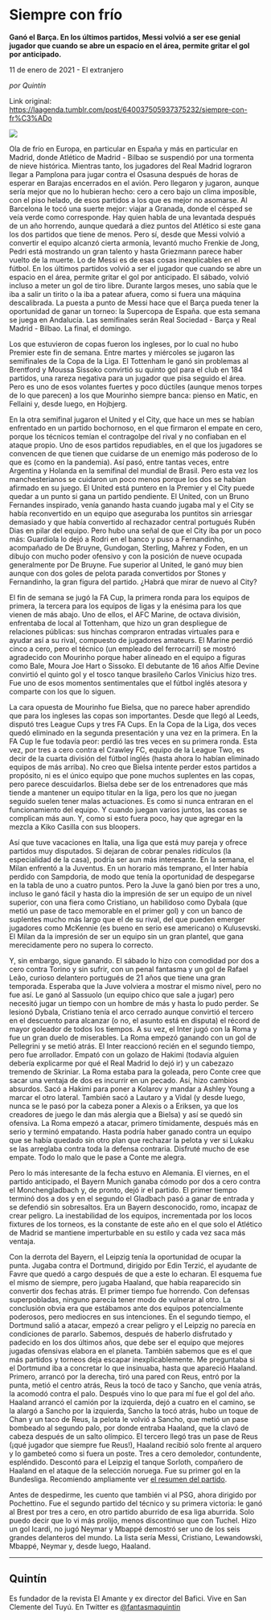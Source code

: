 # Siempre con frío

**Ganó el Barça. En los últimos partidos, Messi volvió a ser ese genial jugador que cuando se abre un espacio en el área, permite gritar el gol por anticipado.**

11 de enero de 2021 - El extranjero

_por Quintín_

Link original: https://laagenda.tumblr.com/post/640037505937375232/siempre-con-fr%C3%ADo

![](https://64.media.tumblr.com/d5793d6795fa708220c62057ea0dfc45/5f7c6db17b314ac2-df/s500x750/539815906442e57793f4c193e31129f7d3a783d2.jpg)

Ola de frío en Europa, en particular en España y más en particular en Madrid, donde Atlético de Madrid - Bilbao se suspendió por una tormenta de nieve histórica. Mientras tanto, los jugadores del Real Madrid lograron llegar a Pamplona para jugar contra el Osasuna después de horas de esperar en Barajas encerrados en el avión. Pero llegaron y jugaron, aunque sería mejor que no lo hubieran hecho: cero a cero bajo un clima imposible, con el piso helado, de esos partidos a los que es mejor no asomarse. Al Barcelona le tocó una suerte mejor: viajar a Granada, donde el césped se veía verde como corresponde. Hay quien habla de una levantada después de un año horrendo, aunque quedará a diez puntos del Atlético si este gana los dos partidos que tiene de menos. Pero sí, desde que Messi volvió a convertir el equipo alcanzó cierta armonía, levantó mucho Frenkie de Jong, Pedri está mostrando un gran talento y hasta Griezmann parece haber vuelto de la muerte. Lo de Messi es de esas cosas inexplicables en el fútbol. En los últimos partidos volvió a ser el jugador que cuando se abre un espacio en el área, permite gritar el gol por anticipado. El sábado, volvió incluso a meter un gol de tiro libre. Durante largos meses, uno sabía que le iba a salir un tirito o la iba a patear afuera, como si fuera una máquina descalibrada. La puesta a punto de Messi hace que el Barça pueda tener la oportunidad de ganar un torneo: la Supercopa de España. que esta semana se juega en Andalucía. Las semifinales  serán Real Sociedad - Barça y Real Madrid - Bilbao. La final, el domingo. 

Los que estuvieron de copas fueron los ingleses, por lo cual no hubo Premier este fin de semana. Entre martes y miércoles se jugaron las semifinales de la Copa de la Liga. El Tottenham le ganó sin problemas al Brentford y Moussa Sissoko convirtió su quinto gol para el club en 184 partidos, una rareza negativa para un jugador que pisa seguido el área. Pero es uno de esos volantes fuertes y poco dúctiles (aunque menos torpes de lo que parecen) a los que Mourinho siempre banca: pienso en Matic, en Fellaini y, desde luego, en Hojbjerg. 

En la otra semifinal jugaron el United y el City, que hace un mes se habían enfrentado en un partido bochornoso, en el que firmaron el empate en cero, porque los técnicos temían el contragolpe del rival y no confiaban en el ataque propio. Uno de esos partidos repudiables, en el que los jugadores se convencen de que tienen que cuidarse de un enemigo más poderoso de lo que es (como en la pandemia). Así pasó, entre tantas veces, entre Argentina y Holanda en la semifinal del mundial de Brasil. Pero esta vez los manchesterianos se cuidaron un poco menos porque los dos se habían afirmado en su juego. El United está puntero en la Premier y el City puede quedar a un punto si gana un partido pendiente. El United, con un Bruno Fernandes inspirado, venía ganando hasta cuando jugaba mal y el City se había reconvertido en un equipo que aseguraba los puntitos sin arriesgar demasiado y que había convertido al rechazador central portugués Rubén Dias en pilar del equipo. Pero hubo una señal de que el City iba por un poco más: Guardiola lo dejó a Rodri en el banco y puso a Fernandinho, acompañado de De Bruyne, Gundogan, Sterling, Mahrez y Foden, en un dibujo con mucho poder ofensivo y con la posición de nueve ocupada generalmente por De Bruyne. Fue superior al United, le ganó muy bien aunque con dos goles de pelota parada convertidos por Stones y Fernandinho, la gran figura del partido. ¿Habrá que mirar de nuevo al City? 

El fin de semana se jugó la FA Cup, la primera ronda para los equipos de primera, la tercera para los equipos de ligas y la enésima para los que vienen de más abajo. Uno de ellos, el AFC Marine, de octava división, enfrentaba de local al Tottenham, que hizo un gran despliegue de relaciones públicas: sus hinchas compraron entradas virtuales para e ayudar así a su rival, compuesto de jugadores amateurs. El Marine perdió cinco a cero, pero el técnico (un empleado del ferrocarril) se mostró agradecido con Mourinho porque haber alineado en el equipo a figuras como Bale, Moura Joe Hart o Sissoko. El debutante de 16 años Alfie Devine convirtió el quinto gol y el tosco tanque brasileño Carlos Vinicius hizo tres. Fue uno de esos momentos sentimentales que el fútbol inglés atesora y comparte con los que lo siguen. 



La cara opuesta de Mourinho fue Bielsa, que no parece haber aprendido que para los ingleses las copas son importantes. Desde que llegó al Leeds, disputó tres League Cups y tres FA Cups. En la Copa de la Liga, dos veces quedó eliminado en la segunda presentación y una vez en la primera. En la FA Cup le fue todavía peor: perdió las tres veces en su primera ronda. Esta vez, por tres a cero contra el Crawley FC, equipo de la League Two, es decir de la cuarta división del fútbol inglés (hasta ahora lo habían eliminado equipos de más arriba). No creo que Bielsa intente perder estos partidos a propósito, ni es el único equipo que pone muchos suplentes en las copas, pero parece descuidarlos. Bielsa debe ser de los entrenadores que más tiende a mantener un equipo titular en la liga, pero los que no juegan seguido suelen tener malas actuaciones. Es como si nunca entraran en el funcionamiento del equipo. Y cuando juegan varios juntos, las cosas se complican más aun. Y, como si esto fuera poco, hay que agregar en la mezcla a Kiko Casilla con sus bloopers. 

Así que tuve vacaciones en Italia, una liga que está muy pareja y ofrece partidos muy disputados. Si dejaran de cobrar penales ridículos (la especialidad de la casa), podría ser aun más interesante. En la semana, el Milan enfrentó a la Juventus. En un horario más temprano, el Inter había perdido con Sampdoria, de modo que tenía la oportunidad de despegarse en la tabla de uno a cuatro puntos. Pero la Juve la ganó bien por tres a uno, incluso le ganó fácil y hasta dio la impresión de ser un equipo de un nivel superior, con una fiera como Cristiano, un habilidoso como Dybala (que metió un pase de taco memorable en el primer gol) y con un banco de suplentes mucho más largo que el de su rival, del que pueden emerger jugadores como McKennie (es bueno en serio ese americano) o Kulusevski. El Milan da la impresión de ser un equipo sin un gran plantel, que gana merecidamente pero no supera lo correcto. 

Y, sin embargo, sigue ganando. El sábado lo hizo con comodidad por dos a cero contra Torino y sin sufrir, con un penal fantasma y un gol de Rafael Leão, curioso delantero portugués de 21 años que tiene una gran temporada. Esperaba que la Juve volviera a mostrar el mismo nivel, pero no fue así. Le ganó al Sassuolo (un equipo chico que sale a jugar) pero necesitó jugar un tiempo con un hombre de más y hasta lo pudo perder. Se lesionó Dybala, Cristiano tenía el arco cerrado aunque convirtió el tercero en el descuento para alcanzar (o no, el asunto está en disputa) el récord de mayor goleador de todos los tiempos. A su vez, el Inter jugó con la Roma y fue un gran duelo de miserables. La Roma empezó ganando con un  gol de Pellegrini y se metió atrás. El Inter reaccionó recién en el segundo tiempo, pero fue arrollador. Empató con un golazo de Hakimi (todavía alguien debería explicarme por qué el Real Madrid lo dejó ir) y un cabezazo tremendo de Skriniar. La Roma estaba para la goleada, pero Conte cree que sacar una ventaja de dos es incurrir en un pecado. Así, hizo cambios absurdos. Sacó a Hakimi para poner a Kolarov y mandar a Ashley Young a marcar el otro lateral. También sacó a Lautaro y a Vidal (y desde luego, nunca se le pasó por la cabeza poner a Alexis o a Eriksen, ya que los creadores de juego le dan más alergia que a Bielsa) y así se quedó sin ofensiva. La Roma empezó a atacar, primero tímidamente, después más en serio y terminó empatando. Hasta podría haber ganado contra un equipo que se había quedado sin otro plan que rechazar la pelota y ver si Lukaku se las arreglaba contra toda la defensa contraria. Disfruté mucho de ese empate. Todo lo malo que le pase a Conte me alegra.

Pero lo más interesante de la fecha estuvo en Alemania. El viernes, en el partido anticipado, el Bayern Munich ganaba cómodo por dos a cero contra el Monchengladbach y, de pronto, dejó ir el partido. El primer tiempo terminó dos a dos y en el segundo el Gladbach pasó a ganar de entrada y se defendió sin sobresaltos. Era un Bayern desconocido, romo, incapaz de crear peligro. La inestabilidad de los equipos, incrementada por los locos fixtures de los torneos, es la constante de este año en el que solo el Atlético de Madrid se mantiene imperturbable en su estilo y cada vez saca más ventaja. 

Con la derrota del Bayern, el Leipzig tenía la oportunidad de ocupar la punta. Jugaba contra el Dortmund, dirigido por Edin Terzić, el ayudante de Favre que quedó a cargo después de que a este lo echaran. El esquema fue el mismo de siempre, pero jugaba Haaland, que había reaparecido sin convertir dos fechas atrás. El primer tiempo fue horrendo. Con defensas superpobladas, ninguno parecía tener modo de vulnerar al otro. La conclusión obvia era que estábamos ante dos equipos potencialmente poderosos, pero mediocres en sus intenciones. En el segundo tiempo, el Dortmund salió a atacar, empezó a crear peligro y el Leipzig no parecía en condiciones de pararlo. Sabemos, después de haberlo disfrutado y padecido en los dos últimos años, que debe ser el equipo que mejores jugadas ofensivas elabora en el planeta. También sabemos que es el que más partidos y torneos deja escapar inexplicablemente. Me preguntaba si el Dortmund iba a concretar lo que insinuaba, hasta que apareció Haaland. Primero, arrancó por la derecha, tiró una pared con Reus, entró por la punta, metió el centro atrás, Reus la tocó de taco y Sancho, que venía atrás, la acomodó contra el palo. Después vino lo que para mí fue el gol del año. Haaland arrancó el camión por la izquierda, dejó a cuatro en el camino, se la alargó a Sancho por la izquierda, Sancho la tocó atrás, hubo un toque de Chan y un taco de Reus, la pelota le volvió a Sancho, que metió un pase bombeado al segundo palo, por donde entraba Haaland, que la clavó de cabeza después de un salto olímpico. El tercero llegó tras un pase de Reus (¡qué jugador que siempre fue Reus!), Haaland recibió solo frente al arquero y lo gambeteó como si fuera un poste. Tres a cero demoledor, contundente, espléndido. Descontó para el Leipzig el tanque Sorloth, compañero de Haaland en el ataque de la selección noruega. Fue su primer gol en la Bundesliga. Recomiendo ampliamente ver [el resumen del partido](https://www.fullmatchesandshows.com/2021/01/09/rb-leipzig-vs-borussia-dortmund-highlights-full-match-2/). 

Antes de despedirme, les cuento que también vi al PSG, ahora dirigido por Pochettino. Fue el segundo partido del técnico y su primera victoria: le ganó al Brest por tres a cero, en otro partido aburrido de esa liga aburrida. Solo puedo decir que lo vi más prolijo, menos discontinuo que con Tuchel. Hizo un gol Icardi, no jugó Neymar y Mbappé demostró ser uno de los seis grandes delanteros del mundo. La lista sería Messi, Cristiano, Lewandowski, Mbappé, Neymar y, desde luego, Haaland. 



---

Quintín
-------

 Es fundador de la revista El Amante y ex director del Bafici. Vive en San Clemente del Tuyú. En Twitter es [@fantasmaquintin](https://twitter.com/quintinLLP) 

